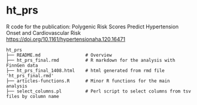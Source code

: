 # ht_prs
R code for the publication: Polygenic Risk Scores Predict Hypertension Onset and Cardiovascular Risk
https://doi.org/10.1161/hypertensionaha.120.16471

```
ht_prs
├── README.md                 # Overview
├── ht_prs_final.rmd          # R markdown for the analysis with FinnGen data
├── ht_prs_final_1408.html    # html generated from rmd file 'ht_prs_final.rmd'
├── articles-functions.R      # Minor R functions for the main analysis
├── select_columns.pl         # Perl script to select columns from tsv files by column name
```
